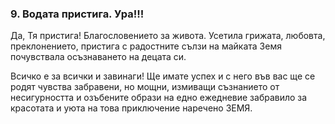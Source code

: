 ### 9. Водата пристига. Ура!!!

Да, Тя пристига! Благословението за живота. Усетила грижата, любовта, преклонението, пристига с радостните сълзи на майката Земя почувствала осъзнаването на децата си. 

Всичко е за всички и завинаги! Ще имате успех и с него във вас ще се родят чувства забравени, но мощни, измиващи съзнанието от несигурността и озъбените образи на едно ежедневие забравило за красотата и уюта на това приключение наречено ЗЕМЯ.       